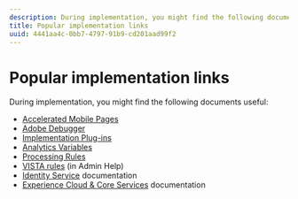 ```yaml
---
description: During implementation, you might find the following documents useful 
title: Popular implementation links
uuid: 4441aa4c-0bb7-4797-91b9-cd201aad99f2
---
```


# Popular implementation links

During implementation, you might find the following documents useful:

* [Accelerated Mobile Pages](/help/implement/js-implementation/accelerated-mobile-pages.md) 
* [Adobe Debugger](/help/implement/impl-testing/debugger.md) 
* [Implementation Plug-ins](/help/implement/js-implementation/plugins/impl-plugins.md) 
* [Analytics Variables](/help/implement/js-implementation/c-variables/sc-variables.md) 
* [Processing Rules](https://marketing.adobe.com/resources/help/en_US/reference/processing_rules.html) 
* [VISTA rules](https://marketing.adobe.com/resources/help/en_US/reference/VISTA.html) (in Admin Help) 
* [Identity Service](https://marketing.adobe.com/resources/help/en_US/mcvid/) documentation 
* [Experience Cloud & Core Services](https://marketing.adobe.com/resources/help/en_US/mcloud/core_services.html) documentation

